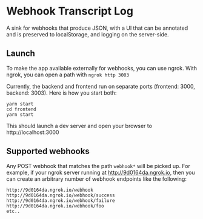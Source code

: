 # Webhook Transcript Log

A sink for webhooks that produce JSON, with a UI that can be annotated 
and is preserved to localStorage, and logging on the server-side.



## Launch
To make the app available externally for webhooks, you can use ngrok.
With ngrok, you can open a path with `ngrok http 3003`

Currently, the backend and frontend run on separate ports (frontend: 3000, backend: 3003).  Here is how
you start both:

```
yarn start
cd frontend
yarn start
```

This should launch a dev server and open your browser to http://localhost:3000


## Supported webhooks

Any POST webhook that matches the path `webhook*` will be picked up.
For example, if your ngrok server running at http://9d0164da.ngrok.io, then you can create an arbitrary number of webhook endpoints like the following:

```
http://9d0164da.ngrok.io/webhook
http://9d0164da.ngrok.io/webhook/success
http://9d0164da.ngrok.io/webhook/failure
http://9d0164da.ngrok.io/webhook/foo
etc..
```
